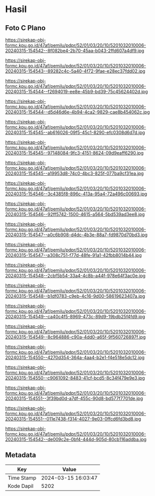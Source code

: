 # Hasil

## Foto C Plano

https://sirekap-obj-formc.kpu.go.id/47af/pemilu/pdpr/52/01/03/20/10/5201032010006-20240315-154542--8f082be4-2b70-45aa-b043-2ffd607a4df9.jpg

https://sirekap-obj-formc.kpu.go.id/47af/pemilu/pdpr/52/01/03/20/10/5201032010006-20240315-154543--89282c4c-5a40-4f72-9fae-e28ec37fdd02.jpg

https://sirekap-obj-formc.kpu.go.id/47af/pemilu/pdpr/52/01/03/20/10/5201032010006-20240315-154544--f2694019-ee8e-45b9-bd39-75c45624402d.jpg

https://sirekap-obj-formc.kpu.go.id/47af/pemilu/pdpr/52/01/03/20/10/5201032010006-20240315-154544--d5d46d6e-4b94-4ca2-9829-cae8b454062c.jpg

https://sirekap-obj-formc.kpu.go.id/47af/pemilu/pdpr/52/01/03/20/10/5201032010006-20240315-154545--ab616026-09f5-45c1-8290-efc0308d6d7d.jpg

https://sirekap-obj-formc.kpu.go.id/47af/pemilu/pdpr/52/01/03/20/10/5201032010006-20240315-154545--97148084-9fc3-4151-8624-09d9eaff6290.jpg

https://sirekap-obj-formc.kpu.go.id/47af/pemilu/pdpr/52/01/03/20/10/5201032010006-20240315-154545--a19953d8-74c0-4bc3-825f-077ba9cf31ea.jpg

https://sirekap-obj-formc.kpu.go.id/47af/pemilu/pdpr/52/01/03/20/10/5201032010006-20240315-154546--3c4385f8-896c-413a-95a4-72a496c00693.jpg

https://sirekap-obj-formc.kpu.go.id/47af/pemilu/pdpr/52/01/03/20/10/5201032010006-20240315-154546--92ff5742-1500-4615-a564-5bd539ad3ee8.jpg

https://sirekap-obj-formc.kpu.go.id/47af/pemilu/pdpr/52/01/03/20/10/5201032010006-20240315-154547--a0c6b908-d4dc-4b3e-88a7-fd9870d70bd3.jpg

https://sirekap-obj-formc.kpu.go.id/47af/pemilu/pdpr/52/01/03/20/10/5201032010006-20240315-154547--a308c751-f77d-48fe-91a1-42fbb8014b44.jpg

https://sirekap-obj-formc.kpu.go.id/47af/pemilu/pdpr/52/01/03/20/10/5201032010006-20240315-154548--2cbf5b54-33a4-4c8b-a44f-978e64f3ac0e.jpg

https://sirekap-obj-formc.kpu.go.id/47af/pemilu/pdpr/52/01/03/20/10/5201032010006-20240315-154548--b1df0783-c9eb-4c16-9d00-58619623407a.jpg

https://sirekap-obj-formc.kpu.go.id/47af/pemilu/pdpr/52/01/03/20/10/5201032010006-20240315-154549--ca40c4f5-8969-473c-89d9-19bdb25f4fd9.jpg

https://sirekap-obj-formc.kpu.go.id/47af/pemilu/pdpr/52/01/03/20/10/5201032010006-20240315-154549--8c964886-c90a-4dd0-a65f-9f560726897f.jpg

https://sirekap-obj-formc.kpu.go.id/47af/pemilu/pdpr/52/01/03/20/10/5201032010006-20240315-154550--4270d354-364a-4aa4-b2e1-f4e518e5dc12.jpg

https://sirekap-obj-formc.kpu.go.id/47af/pemilu/pdpr/52/01/03/20/10/5201032010006-20240315-154550--c9061092-8483-41cf-bcd5-8c34f479e9e3.jpg

https://sirekap-obj-formc.kpu.go.id/47af/pemilu/pdpr/52/01/03/20/10/5201032010006-20240315-154551--3f39bd0d-a7df-455c-90d8-bd577f7701de.jpg

https://sirekap-obj-formc.kpu.go.id/47af/pemilu/pdpr/52/01/03/20/10/5201032010006-20240315-154551--011e7438-f314-4027-9e03-0ffcd6fd3bd8.jpg

https://sirekap-obj-formc.kpu.go.id/47af/pemilu/pdpr/52/01/03/20/10/5201032010006-20240315-154542--de009c2e-0bf4-444d-905d-80cb116addba.jpg


## Metadata

| Key        | Value               |
| ---------- | ------------------- |
| Time Stamp | 2024-03-15 16:03:47 |
| Kode Dapil | 5202                |



